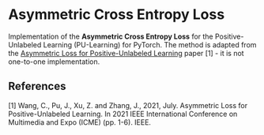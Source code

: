 # Asymmetric Cross Entropy Loss

Implementation of the **Asymmetric Cross Entropy Loss** for the Positive-Unlabeled Learning (PU-Learning) for PyTorch. The method is adapted from the [Asymmetric Loss for Positive-Unlabeled Learning](https://ieeexplore.ieee.org/abstract/document/9428350?casa_token=uC1-ULWEN20AAAAA:qHDtihKaxMwWtV4t1EYnZyuGca3NaYYlVNfLuoVtsm9D1SgIuDi7lebg02_LcJfAsMA0bB-DghAK) paper [1] - it is not one-to-one implementation.


## References
[1] Wang, C., Pu, J., Xu, Z. and Zhang, J., 2021, July. Asymmetric Loss for Positive-Unlabeled Learning. In 2021 IEEE International Conference on Multimedia and Expo (ICME) (pp. 1-6). IEEE.
